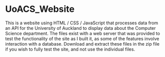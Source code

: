 # UoACS_Website
This is a website using HTML / CSS / JavaScript that processes data from an API for the University of Auckland to display data about the Computer Science department. 
The files exist with a web server that was provided to test the functionality of the site as I built it, as some of the features involve interaction with a database. Download and extract these files in the zip file if you wish to fully test the site, and not use the individual files.
